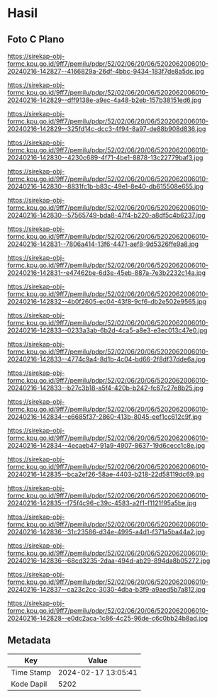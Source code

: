 # Hasil

## Foto C Plano

https://sirekap-obj-formc.kpu.go.id/9ff7/pemilu/pdpr/52/02/06/20/06/5202062006010-20240216-142827--4166829a-26df-4bbc-9434-183f7de8a5dc.jpg

https://sirekap-obj-formc.kpu.go.id/9ff7/pemilu/pdpr/52/02/06/20/06/5202062006010-20240216-142829--dff9138e-a9ec-4a48-b2eb-157b38151ed6.jpg

https://sirekap-obj-formc.kpu.go.id/9ff7/pemilu/pdpr/52/02/06/20/06/5202062006010-20240216-142829--325fd14c-dcc3-4f94-8a97-de88b908d836.jpg

https://sirekap-obj-formc.kpu.go.id/9ff7/pemilu/pdpr/52/02/06/20/06/5202062006010-20240216-142830--4230c689-4f71-4be1-8878-13c22779baf3.jpg

https://sirekap-obj-formc.kpu.go.id/9ff7/pemilu/pdpr/52/02/06/20/06/5202062006010-20240216-142830--8831fc1b-b83c-49e1-8e40-db615508e655.jpg

https://sirekap-obj-formc.kpu.go.id/9ff7/pemilu/pdpr/52/02/06/20/06/5202062006010-20240216-142830--57565749-bda8-47f4-b220-a8df5c4b6237.jpg

https://sirekap-obj-formc.kpu.go.id/9ff7/pemilu/pdpr/52/02/06/20/06/5202062006010-20240216-142831--7806a414-13f6-4471-aef8-9d5326ffe9a8.jpg

https://sirekap-obj-formc.kpu.go.id/9ff7/pemilu/pdpr/52/02/06/20/06/5202062006010-20240216-142831--e47462be-6d3e-45eb-887a-7e3b2232c14a.jpg

https://sirekap-obj-formc.kpu.go.id/9ff7/pemilu/pdpr/52/02/06/20/06/5202062006010-20240216-142832--4b0f2605-ec04-43f8-9cf6-db2e502e9565.jpg

https://sirekap-obj-formc.kpu.go.id/9ff7/pemilu/pdpr/52/02/06/20/06/5202062006010-20240216-142833--0233a3ab-6b2d-4ca5-a8e3-e3ec013c47e0.jpg

https://sirekap-obj-formc.kpu.go.id/9ff7/pemilu/pdpr/52/02/06/20/06/5202062006010-20240216-142833--4774c9a4-8d1b-4c04-bd66-2f8df37dde6a.jpg

https://sirekap-obj-formc.kpu.go.id/9ff7/pemilu/pdpr/52/02/06/20/06/5202062006010-20240216-142833--b27c3b18-a5f4-420b-b242-fc67c27e8b25.jpg

https://sirekap-obj-formc.kpu.go.id/9ff7/pemilu/pdpr/52/02/06/20/06/5202062006010-20240216-142834--e6685f37-2860-413b-8045-eef1cc612c9f.jpg

https://sirekap-obj-formc.kpu.go.id/9ff7/pemilu/pdpr/52/02/06/20/06/5202062006010-20240216-142834--4ecaeb47-91a9-4907-8637-19d6cecc1c8e.jpg

https://sirekap-obj-formc.kpu.go.id/9ff7/pemilu/pdpr/52/02/06/20/06/5202062006010-20240216-142835--bca2ef26-58ae-4403-b218-22d58119dc69.jpg

https://sirekap-obj-formc.kpu.go.id/9ff7/pemilu/pdpr/52/02/06/20/06/5202062006010-20240216-142835--f75f4c96-c39c-4583-a2f1-f1121f95a5be.jpg

https://sirekap-obj-formc.kpu.go.id/9ff7/pemilu/pdpr/52/02/06/20/06/5202062006010-20240216-142836--31c23586-d34e-4995-a4d1-f371a5ba44a2.jpg

https://sirekap-obj-formc.kpu.go.id/9ff7/pemilu/pdpr/52/02/06/20/06/5202062006010-20240216-142836--68cd3235-2daa-494d-ab29-894da8b05272.jpg

https://sirekap-obj-formc.kpu.go.id/9ff7/pemilu/pdpr/52/02/06/20/06/5202062006010-20240216-142837--ca23c2cc-3030-4dba-b3f9-a9aed5b7a812.jpg

https://sirekap-obj-formc.kpu.go.id/9ff7/pemilu/pdpr/52/02/06/20/06/5202062006010-20240216-142828--e0dc2aca-1c86-4c25-96de-c6c0bb24b8ad.jpg


## Metadata

| Key        | Value               |
| ---------- | ------------------- |
| Time Stamp | 2024-02-17 13:05:41 |
| Kode Dapil | 5202                |



